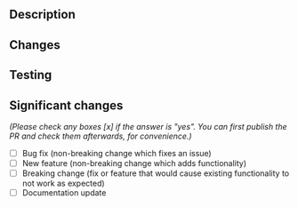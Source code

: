 ## Description

## Changes

## Testing

## Significant changes
*(Please check any boxes [x] if the answer is "yes". You can first publish the PR and check them afterwards, for convenience.)*
- [ ] Bug fix (non-breaking change which fixes an issue)
- [ ] New feature (non-breaking change which adds functionality)
- [ ] Breaking change (fix or feature that would cause existing functionality to not work as expected)
- [ ] Documentation update